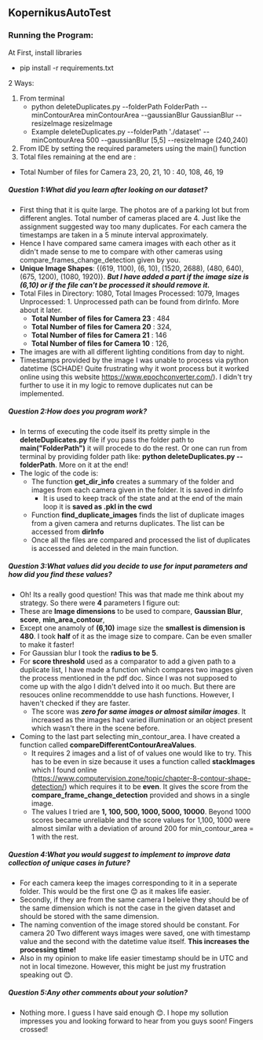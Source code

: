 ## KopernikusAutoTest

### Running the Program:
At First, install libraries
* pip install -r requirements.txt 

2 Ways:
1. From terminal
   * python deleteDuplicates.py --folderPath FolderPath --minContourArea minContourArea --gaussianBlur GaussianBlur --resizeImage resizeImage
   * Example deleteDuplicates.py --folderPath './dataset' --minContourArea 500 --gaussianBlur [5,5] --resizeImage (240,240)
2. From IDE by setting the required parameters using the main() function
3. Total files remaining at the end are :
  * Total Number of files for Camera 23, 20, 21, 10 : 40, 108, 46, 19


##### Question 1:What did you learn after looking on our dataset?

* First thing that it is quite large. The photos are of a parking lot but from different angles. Total number of cameras placed are 4. Just like the assignment suggested way too many duplicates. For each camera the timestamps are taken in a 5 minute interval approximately.
* Hence I have compared same camera images with each other as it didn't made sense to me to compare with other cameras using compare_frames_change_detection given by you.
* **Unique Image Shapes**: {(619, 1100), (6, 10), (1520, 2688), (480, 640), (675, 1200), (1080, 1920)}. ***But I have added a part if the image size is (6,10) or if the file can't be processed it should remove it.***  
* Total Files in Directory: 1080, Total Images Processed: 1079, Images Unprocessed: 1. Unprocessed path can be found from dirInfo. More about it later.
  *  **Total Number of files for Camera 23** : 484
  *  **Total Number of files for Camera 20** : 324, 
  *  **Total Number of files for Camera 21** : 146
  *  **Total Number of files for Camera 10** : 126, 
*  The images are with all different lighting conditions from day to night.
*  Timestamps provided by the image I was unable to process via python datetime (SCHADE! Quite frustrating why it wont process but it worked online using this website https://www.epochconverter.com/). I didn't try further to use it in my logic to remove duplicates nut can be implemented. 
  
##### Question 2:How does you program work?

* In terms of executing the code itself its pretty simple in the **deleteDuplicates.py** file if you pass the folder path to **main("FolderPath")** it will procede to do the rest. Or one can run from terminal by providing folder path like: **python deleteDuplicates.py --folderPath**. More on it at the end! 
* The logic of the code is:
  * The function **get_dir_info** creates a summary of the folder and images from each camera given in the folder. It is saved in dirInfo
    * It is used to keep track of the state and at the end of the main loop it is **saved as .pkl in the cwd**
  * Function **find_duplicate_images** finds the list of duplicate images from a given camera and returns duplicates. The list can be accessed from **dirInfo**
  * Once all the files are compared and processed  the list of duplicates is accessed and deleted in the main function.

##### Question 3:What values did you decide to use for input parameters and how did you find these values?

* Oh! Its a really good question! This was that made me think about my strategy. So there were **4** parameters I figure out:
* These are **Image dimensions** to be used to compare, **Gaussian Blur**, **score**, **min_area_contour**,
* Except one anamoly of **(6,10)** image size the **smallest is dimension is 480**. I took **half** of it as the image size to compare. Can be even smaller to make it faster! 
* For Gaussian blur I took the **radius to be 5**. 
* For **score threshold** used as a comparator to add a given path to a duplicate list, I have made a function which compares two images given the process mentioned in the pdf doc. Since I was not supposed to come up with the algo I didn't delved into it oo much. But there are resouces online recommenddde to use hash functions. However, I haven't checked if they are faster.
  * The score was ***zero for same images or almost similar images***. It increased as the images had varied illumination or an object present which wasn't there in the scene before.
* Coming to the last part selecting min_contour_area. I have created a function called **compareDifferentContourAreaValues**.
  * It requires 2 images and a list of  of values one would like to try. This has to be even in size because it uses a function called **stackImages** which I found online (https://www.computervision.zone/topic/chapter-8-contour-shape-detection/) which requires it to be **even**. It gives the score from the **compare_frame_change_detection** provided and shows in a single image.
  * The values I tried are **1, 100, 500, 1000, 5000, 10000**. Beyond 1000 scores became unreliable and the score values for 1,100, 1000 were almost similar with a deviation of around 200 for min_contour_area = 1 with the rest.
   
##### Question 4:What you would suggest to implement to improve data collection of unique cases in future?

* For each camera keep the images corresponding to it in a seperate folder. This would be the first one 😊 as it makes life easier.
* Secondly, if they are from the same camera I beleive they should be of the same dimension which is not the case in the given dataset and should be stored with the same dimension.
* The naming convention of the image stored should be constant. For camera 20 Two different ways images were saved, one with timestamp value and the second with the datetime value itself. **This increases the processing time!**
* Also in my opinion to make life easier timestamp should be in UTC and not in local timezone. However, this might be just my frustration speaking out 😊. 

 
##### Question 5:Any other comments about your solution?
* Nothing more. I guess I have said enough 😊. I hope my sollution impresses you and looking forward to hear from you guys soon! Fingers crossed!


  


